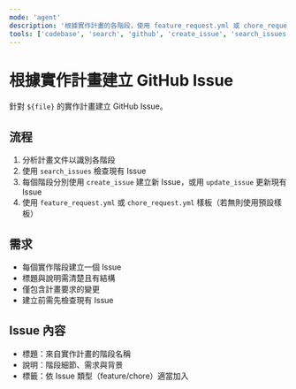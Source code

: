 ```yaml
---
mode: 'agent'
description: '根據實作計畫的各階段，使用 feature_request.yml 或 chore_request.yml 樣板建立 GitHub Issue。'
tools: ['codebase', 'search', 'github', 'create_issue', 'search_issues', 'update_issue']
---
```

# 根據實作計畫建立 GitHub Issue

針對 `${file}` 的實作計畫建立 GitHub Issue。

## 流程

1. 分析計畫文件以識別各階段
2. 使用 `search_issues` 檢查現有 Issue
3. 每個階段分別使用 `create_issue` 建立新 Issue，或用 `update_issue` 更新現有 Issue
4. 使用 `feature_request.yml` 或 `chore_request.yml` 樣板（若無則使用預設樣板）

## 需求

- 每個實作階段建立一個 Issue
- 標題與說明需清楚且有結構
- 僅包含計畫要求的變更
- 建立前需先檢查現有 Issue

## Issue 內容

- 標題：來自實作計畫的階段名稱
- 說明：階段細節、需求與背景
- 標籤：依 Issue 類型（feature/chore）適當加入
